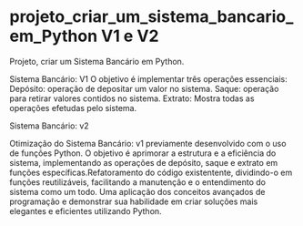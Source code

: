 # projeto_criar_um_sistema_bancario_em_Python V1 e V2
Projeto, criar um Sistema Bancário em Python. 

Sistema Bancário: V1
O objetivo é implementar três operações essenciais: 
Depósito: operação de depositar um valor no sistema.
Saque: operação para retirar valores contidos no sistema.
Extrato: Mostra todas as operações efetudas pelo sistema.

Sistema Bancário: v2

Otimização do Sistema Bancário: v1 previamente desenvolvido com o uso de funções Python. O objetivo é aprimorar a estrutura e a eficiência do sistema, implementando as operações de depósito, saque e extrato em funções específicas.Refatoramento do código existentente, dividindo-o em funções reutilizáveis, facilitando a manutenção e o entendimento do sistema como um todo. Uma aplicação dos conceitos avançados de programação e demonstrar sua habilidade em criar soluções mais elegantes e eficientes utilizando Python.
